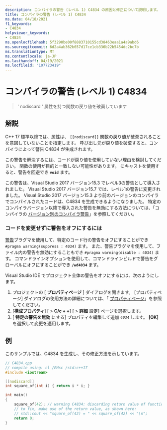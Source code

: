 ```yaml
---
description: コンパイラの警告 (レベル 1) C4834 の原因と修正について説明します。
title: コンパイラの警告 (レベル 1) C4834
ms.date: 04/18/2021
f1_keywords:
- C4834
helpviewer_keywords:
- C4834
ms.openlocfilehash: 5f3290be00f8883710155cd38463eaa1a4a9abd6
ms.sourcegitcommit: 6d2a4ab362b657d17ce1cb336b22b5454dc2bc7b
ms.translationtype: MT
ms.contentlocale: ja-JP
ms.lasthandoff: 04/19/2021
ms.locfileid: "107723419"
---
```

# <a name="compiler-warning-level-1-c4834"></a>コンパイラの警告 (レベル 1) C4834

> ' nodiscard ' 属性を持つ関数の戻り値を破棄しています

## <a name="remarks"></a>解説

C++ 17 標準以降では、属性は、 `[[nodiscard]]` 関数の戻り値が破棄されることを意図していないことを指定します。 呼び出し元が戻り値を破棄すると、コンパイラによって警告 C4834 が生成されます。

この警告を解決するには、コードが戻り値を使用していない理由を検討してください。 関数の使用が目的と一致しない可能性があります。 にキャストを使用すると、警告を回避でき **`void`** ます。

この警告は、Visual Studio 2017 バージョン15.3 でレベル3の警告として導入されました。 Visual Studio 2017 バージョン15.7 では、レベル1の警告に変更されました。 Visual Studio 2017 バージョン15.3 より前のバージョンのコンパイラでコンパイルされたコードは、C4834 を生成できるようになりました。 特定のコンパイラバージョン以降で導入された警告を無効にする方法については、「コンパイラの [バージョン別のコンパイラ警告](compiler-warnings-by-compiler-version.md)」を参照してください。

### <a name="to-turn-off-the-warning-without-code-changes"></a>コードを変更せずに警告をオフにするには

[警告](../../preprocessor/warning.md)プラグマを使用して、特定のコード行の警告をオフにすることができ `#pragma warning(suppress : 4034)` ます。 また、警告プラグマを使用して、ファイル内の警告を無効にすることもでき `#pragma warning(disable : 4034)` ます。 コマンドラインオプションを使用して、コマンドラインビルドで警告をグローバルにオフにすることができ **`/wd4034`** ます。

Visual Studio IDE でプロジェクト全体の警告をオフにするには、次のようにします。

1. プロジェクトの [ **プロパティページ** ] ダイアログを開きます。 [プロパティページ] ダイアログの使用方法の詳細については、「 [プロパティページ](../../build/reference/property-pages-visual-cpp.md)」を参照してください。
1. [**構成プロパティ**] [  >  **C/c + +**] [  >  **詳細** 設定] ページを選択します。
1. [ **特定の警告を無効** にする] プロパティを編集して追加 *`4034`* します。 **[OK]** を選択して変更を適用します。

## <a name="example"></a>例

このサンプルでは、C4834 を生成し、その修正方法を示しています。

```cpp
// C4834.cpp
// compile using: cl /EHsc /std:c++17
#include <iostream>

[[nodiscard]]
int square_of(int i) { return i * i; }

int main()
{
    square_of(42); // warning C4834: discarding return value of function with 'nodiscard' attribute
    // to fix, make use of the return value, as shown here:
    // std::cout << "square_of(42) = " << square_of(42) << "\n";
    return 0;
}
```
